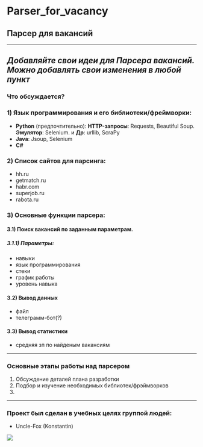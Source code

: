 # Parser_for_vacancy
## Парсер для вакансий
---
*Добавляйте свои идеи для Парсера вакансий. Можно добавлять свои изменения в любой пункт*
---
### Что обсуждается?

### 1) Язык программирования и его библиотеки/фреймворки:
- **Python** (предпочтительно): **HTTP-запросы**: Requests, Beautiful Soup.  **Эмулятор**: Selenium. и **Др**: urllib, ScraPy
- **Java**: Jsoup, Selenium
- **C#**

### 2) Список сайтов для парсинга:
- hh.ru
- getmatch.ru
- habr.com
- superjob.ru
- rabota.ru

### 3) Основные функции парсера:

#### 3.1) Поиск вакансий по заданным параметрам.

##### 3.1.1) Параметры:
- навыки
- язык программирования
- стеки
- график работы
- уровень навыка

#### 3.2) Вывод данных
- файл
- телеграмм-бот(?)

#### 3.3) Вывод статистики
- средняя зп по найденым вакансиям

---
### Основные этапы работы над парсером
1) Обсуждение деталей плана разработки
2) Подбор и изучение необходимых библиотек/фрэймворков
3) 

---
### Проект был сделан в учебных целях группой людей:
- Uncle-Fox (Konstantin)

![](https://habrastorage.org/r/w1560/webt/dp/6l/ot/dp6lottiqapv2segkoa4qnvm8lu.png)